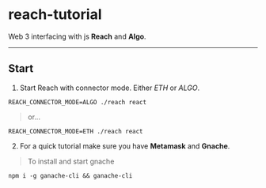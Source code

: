 # reach-tutorial
Web 3 interfacing with js **Reach** and **Algo**.

___
## Start
1. Start Reach with connector mode. Either *ETH* or *ALGO*.
```shell
REACH_CONNECTOR_MODE=ALGO ./reach react
```
>or...
```shell
REACH_CONNECTOR_MODE=ETH ./reach react
```
2. For a quick tutorial make sure you have **Metamask** and **Gnache**.
>To install and start gnache
```shell
npm i -g ganache-cli && ganache-cli
```